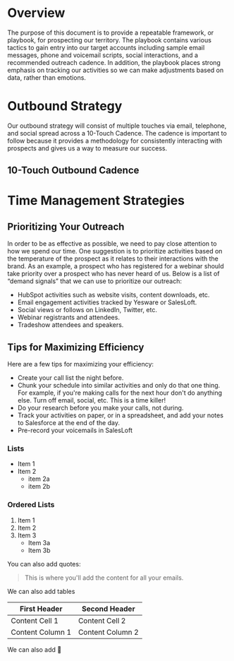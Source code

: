 # Overview

The purpose of this document is to provide a repeatable framework, or playbook, for prospecting our territory. The playbook contains various tactics to gain entry into our target accounts including sample email messages, phone and voicemail scripts, social interactions, and a recommended outreach cadence. In addition, the playbook places strong emphasis on tracking our activities so we can make adjustments based on data, rather than emotions. 

# Outbound Strategy

Our outbound strategy will consist of multiple touches via email, telephone, and social spread across a 10-Touch Cadence. The
cadence is important to follow because it provides a methodology for consistently interacting with prospects and gives us a way to measure our success. 

## 10-Touch Outbound Cadence


# Time Management Strategies

## Prioritizing Your Outreach

In order to be as effective as possible, we need to pay close attention to how we spend our time. One suggestion is to prioritize activities based on the temperature of the prospect as it relates to their interactions with the brand.  As an example, a prospect who has registered for a webinar should take priority over a prospect who has never heard of us. Below is a list of “demand signals” that we can use to prioritize our outreach: 
* HubSpot activities such as website visits, content downloads, etc.
* Email engagement activities tracked by Yesware or SalesLoft.
* Social views or follows on LinkedIn, Twitter, etc.
* Webinar registrants and attendees.
* Tradeshow attendees and speakers.

## Tips for Maximizing Efficiency

Here are a few tips for maximizing your efficiency: 
* Create your call list the night before.
* Chunk your schedule into similar activities and only do that one thing. For example, if you're making calls for the next hour don't do anything else. Turn off email, social, etc. This is a time killer!
* Do your research before you make your calls, not during. 
* Track your activities on paper, or in a spreadsheet, and add your notes to Salesforce at the end of the day.
* Pre-record your voicemails in SalesLoft 




### Lists
* Item 1
* Item 2
  * item 2a
  * item 2b
 ### Ordered Lists
 1. Item 1
 2. Item 2
 3. Item 3
    * Item 3a
    * Item 3b
    
 You can also add quotes: 
 
 > This is where you'll add the content
 > for all your emails. 
 
 We can also add tables
 
 First Header | Second Header
 -------------| -------------
 Content Cell 1 | Content Cell 2
 Content Column 1 | Content Column 2
 
 We can also add :rocket:
